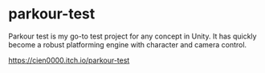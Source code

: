 # parkour-test

Parkour test is my go-to test project for any concept in Unity. It has quickly become a robust platforming engine with character and camera control.

https://cien0000.itch.io/parkour-test
